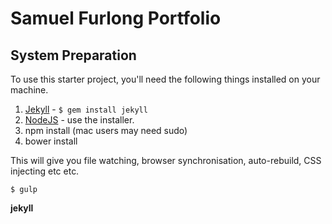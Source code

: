 Samuel Furlong Portfolio
=============================

## System Preparation

To use this starter project, you'll need the following things installed on your machine.

1. [Jekyll](http://jekyllrb.com/) - `$ gem install jekyll`
2. [NodeJS](http://nodejs.org) - use the installer.
3. npm install (mac users may need sudo)
4. bower install


This will give you file watching, browser synchronisation, auto-rebuild, CSS injecting etc etc.

```shell
$ gulp
```

**jekyll**
